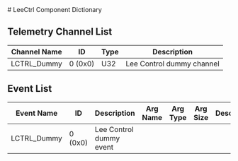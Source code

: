 <title>LeeCtrl Component Dictionary</title>
# LeeCtrl Component Dictionary


## Telemetry Channel List

|Channel Name|ID|Type|Description|
|---|---|---|---|
|LCTRL_Dummy|0 (0x0)|U32|Lee Control dummy channel|

## Event List

|Event Name|ID|Description|Arg Name|Arg Type|Arg Size|Description
|---|---|---|---|---|---|---|
|LCTRL_Dummy|0 (0x0)|Lee Control dummy event| | | | |
